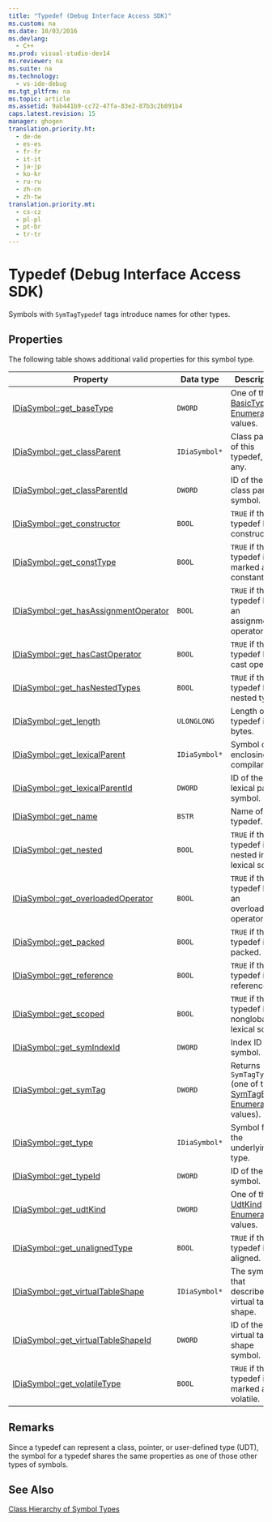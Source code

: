 ```yaml
---
title: "Typedef (Debug Interface Access SDK)"
ms.custom: na
ms.date: 10/03/2016
ms.devlang: 
  - C++
ms.prod: visual-studio-dev14
ms.reviewer: na
ms.suite: na
ms.technology: 
  - vs-ide-debug
ms.tgt_pltfrm: na
ms.topic: article
ms.assetid: 9ab441b9-cc72-47fa-83e2-87b3c2b891b4
caps.latest.revision: 15
manager: ghogen
translation.priority.ht: 
  - de-de
  - es-es
  - fr-fr
  - it-it
  - ja-jp
  - ko-kr
  - ru-ru
  - zh-cn
  - zh-tw
translation.priority.mt: 
  - cs-cz
  - pl-pl
  - pt-br
  - tr-tr
---
```

# Typedef (Debug Interface Access SDK)
Symbols with `SymTagTypedef` tags introduce names for other types.  
  
## Properties  
 The following table shows additional valid properties for this symbol type.  
  
|Property|Data type|Description|  
|--------------|---------------|-----------------|  
|[IDiaSymbol::get_baseType](../VS_debugger/IDiaSymbol--get_baseType.md)|`DWORD`|One of the [BasicType Enumeration](../VS_debugger/BasicType.md) values.|  
|[IDiaSymbol::get_classParent](../VS_debugger/IDiaSymbol--get_classParent.md)|`IDiaSymbol*`|Class parent of this typedef, if any.|  
|[IDiaSymbol::get_classParentId](../VS_debugger/IDiaSymbol--get_classParentId.md)|`DWORD`|ID of the class parent symbol.|  
|[IDiaSymbol::get_constructor](../VS_debugger/IDiaSymbol--get_constructor.md)|`BOOL`|`TRUE` if this typedef has a constructor.|  
|[IDiaSymbol::get_constType](../VS_debugger/IDiaSymbol--get_constType.md)|`BOOL`|`TRUE` if this typedef is marked as constant.|  
|[IDiaSymbol::get_hasAssignmentOperator](../VS_debugger/IDiaSymbol--get_hasAssignmentOperator.md)|`BOOL`|`TRUE` if this typedef has an assignment operator.|  
|[IDiaSymbol::get_hasCastOperator](../VS_debugger/IDiaSymbol--get_hasCastOperator.md)|`BOOL`|`TRUE` if this typedef has a cast operator.|  
|[IDiaSymbol::get_hasNestedTypes](../VS_debugger/IDiaSymbol--get_hasNestedTypes.md)|`BOOL`|`TRUE` if this typedef has nested types.|  
|[IDiaSymbol::get_length](../VS_debugger/IDiaSymbol--get_length.md)|`ULONGLONG`|Length of this typedef in bytes.|  
|[IDiaSymbol::get_lexicalParent](../VS_debugger/IDiaSymbol--get_lexicalParent.md)|`IDiaSymbol*`|Symbol of the enclosing compiland.|  
|[IDiaSymbol::get_lexicalParentId](../VS_debugger/IDiaSymbol--get_lexicalParentId.md)|`DWORD`|ID of the lexical parent symbol.|  
|[IDiaSymbol::get_name](../VS_debugger/IDiaSymbol--get_name.md)|`BSTR`|Name of the typedef.|  
|[IDiaSymbol::get_nested](../VS_debugger/IDiaSymbol--get_nested.md)|`BOOL`|`TRUE` if this typedef is nested in a lexical scope.|  
|[IDiaSymbol::get_overloadedOperator](../VS_debugger/IDiaSymbol--get_overloadedOperator.md)|`BOOL`|`TRUE` if this typedef has an overloaded operator.|  
|[IDiaSymbol::get_packed](../VS_debugger/IDiaSymbol--get_packed.md)|`BOOL`|`TRUE` if this typedef is packed.|  
|[IDiaSymbol::get_reference](../VS_debugger/IDiaSymbol--get_reference.md)|`BOOL`|`TRUE` if this typedef is a reference.|  
|[IDiaSymbol::get_scoped](../VS_debugger/IDiaSymbol--get_scoped.md)|`BOOL`|`TRUE` if this typedef is in a nonglobal lexical scope.|  
|[IDiaSymbol::get_symIndexId](../VS_debugger/IDiaSymbol--get_symIndexId.md)|`DWORD`|Index ID of symbol.|  
|[IDiaSymbol::get_symTag](../VS_debugger/IDiaSymbol--get_symTag.md)|`DWORD`|Returns `SymTagTypedef` (one of the [SymTagEnum Enumeration](../VS_debugger/SymTagEnum.md) values).|  
|[IDiaSymbol::get_type](../VS_debugger/IDiaSymbol--get_type.md)|`IDiaSymbol*`|Symbol for the underlying type.|  
|[IDiaSymbol::get_typeId](../VS_debugger/IDiaSymbol--get_typeId.md)|`DWORD`|ID of the type symbol.|  
|[IDiaSymbol::get_udtKind](../VS_debugger/IDiaSymbol--get_udtKind.md)|`DWORD`|One of the [UdtKind Enumeration](../VS_debugger/UdtKind.md) values.|  
|[IDiaSymbol::get_unalignedType](../VS_debugger/IDiaSymbol--get_unalignedType.md)|`BOOL`|`TRUE` if this typedef is not aligned.|  
|[IDiaSymbol::get_virtualTableShape](../VS_debugger/IDiaSymbol--get_virtualTableShape.md)|`IDiaSymbol*`|The symbol that describes the virtual table shape.|  
|[IDiaSymbol::get_virtualTableShapeId](../VS_debugger/IDiaSymbol--get_virtualTableShapeId.md)|`DWORD`|ID of the virtual table shape symbol.|  
|[IDiaSymbol::get_volatileType](../VS_debugger/IDiaSymbol--get_volatileType.md)|`BOOL`|`TRUE` if this typedef is marked as volatile.|  
  
## Remarks  
 Since a typedef can represent a class, pointer, or user-defined type (UDT), the symbol for a typedef shares the same properties as one of those other types of symbols.  
  
## See Also  
 [Class Hierarchy of Symbol Types](../VS_debugger/Class-Hierarchy-of-Symbol-Types.md)
